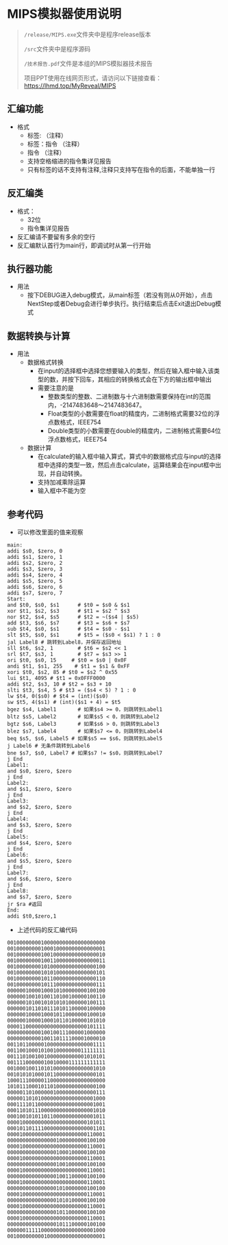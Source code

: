 # MIPS模拟器使用说明

> `/release/MIPS.exe`文件夹中是程序release版本
>
> `/src`文件夹中是程序源码
>
> `/技术报告.pdf`文件是本组的MIPS模拟器技术报告
>
> 项目PPT使用在线网页形式，请访问以下链接查看：
> https://lhmd.top/MyReveal/MIPS

## 汇编功能

- 格式
  - 标签: （注释）
  - 标签：指令 （注释）
  - 指令 （注释）
  - 支持空格缩进的指令集详见报告
  -  只有标签的话不支持有注释,注释只支持写在指令的后面，不能单独一行

## 反汇编类

- 格式：
  - 32位
  - 指令集详见报告
- 反汇编请不要留有多余的空行
- 反汇编默认首行为main行，即调试时从第一行开始

## 执行器功能

- 用法
  - 按下DEBUG进入debug模式，从main标签（若没有则从0开始），点击NextStep或者Debug会进行单步执行。执行结束后点击Exit退出Debug模式

## 数据转换与计算

- 用法
  - 数据格式转换
    - 在input的选择框中选择您想要输入的类型，然后在输入框中输入该类型的数，并按下回车，其相应的转换格式会在下方的输出框中输出
    - 需要注意的是
      - 整数类型的整数、二进制数与十六进制数需要保持在int的范围内，-2147483648～2147483647。
      - Float类型的小数需要在float的精度内，二进制格式需要32位的浮点数格式，IEEE754
      - Double类型的小数需要在double的精度内，二进制格式需要64位浮点数格式，IEEE754
  - 数据计算
    - 在calculate的输入框中输入算式，算式中的数据格式应与input的选择框中选择的类型一致，然后点击calculate，运算结果会在input框中出现，并自动转换。
    - 支持加减乘除运算
    - 输入框中不能为空

## 参考代码

- 可以修改里面的值来观察

```assembly
main:
addi $s0, $zero, 0
addi $s1, $zero, 1
addi $s2, $zero, 2
addi $s3, $zero, 3
addi $s4, $zero, 4
addi $s5, $zero, 5
addi $s6, $zero, 6
addi $s7, $zero, 7
Start:
and $t0, $s0, $s1      # $t0 = $s0 & $s1
xor $t1, $s2, $s3      # $t1 = $s2 ^ $s3
nor $t2, $s4, $s5      # $t2 = ~($s4 | $s5)
add $t3, $s6, $s7      # $t3 = $s6 + $s7
sub $t4, $s0, $s1      # $t4 = $s0 - $s1
slt $t5, $s0, $s1      # $t5 = ($s0 < $s1) ? 1 : 0
jal Label8 # 跳转到Label8，并保存返回地址
sll $t6, $s2, 1        # $t6 = $s2 << 1
srl $t7, $s3, 1        # $t7 = $s3 >> 1
ori $t0, $s0, 15     # $t0 = $s0 | 0x0F
andi $t1, $s1, 255    # $t1 = $s1 & 0xFF
xori $t0, $s2, 85 # $t0 = $s2 ^ 0x55
lui $t1, 4095 # $t1 = 0x0FFF0000
addi $t2, $s3, 10 # $t2 = $s3 + 10
slti $t3, $s4, 5 # $t3 = ($s4 < 5) ? 1 : 0
lw $t4, 0($s0) # $t4 = (int)($s0)
sw $t5, 4($s1) # (int)($s1 + 4) = $t5
bgez $s4, Label1       # 如果$s4 >= 0，则跳转到Label1
bltz $s5, Label2       # 如果$s5 < 0，则跳转到Label2
bgtz $s6, Label3       # 如果$s6 > 0，则跳转到Label3
blez $s7, Label4       # 如果$s7 <= 0，则跳转到Label4
beq $s5, $s6, Label5 # 如果$s5 == $s6，则跳转到Label5
j Label6 # 无条件跳转到Label6
bne $s7, $s0, Label7 # 如果$s7 != $s0，则跳转到Label7
j End
Label1:
and $s0, $zero, $zero
j End
Label2:
and $s1, $zero, $zero
j End
Label3:
and $s2, $zero, $zero
j End
Label4:
and $s3, $zero, $zero
j End
Label5:
and $s4, $zero, $zero
j End
Label6:
and $s5, $zero, $zero
j End
Label7:
and $s6, $zero, $zero
j End
Label8:
and $s7, $zero, $zero
jr $ra #返回
End:
addi $t0,$zero,1
```

- 上述代码的反汇编代码

```assembly
00100000000100000000000000000000
00100000000100010000000000000001
00100000000100100000000000000010
00100000000100110000000000000011
00100000000101000000000000000100
00100000000101010000000000000101
00100000000101100000000000000110
00100000000101110000000000000111
00000010000100010100000000100100
00000010010100110100100000100110
00000010100101010101000000100111
00000010110101110101100000100000
00000010000100010110000000100010
00000010000100010110100000101010
00001100000000000000000000101111
00000000000100100111000001000000
00000000000100110111100001000010
00110110000010000000000000001111
00110010001010010000000011111111
00111010010010000000000001010101
00111100000010010000111111111111
00100010011010100000000000001010
00101010100010110000000000000101
10001110000011000000000000000000
10101110001011010000000000000100
00000110100000010000000000000111
00000110101000000000000000001000
00011110110000000000000000001001
00011010111000000000000000001010
00010010101101100000000000001011
00001000000000000000000000101011
00010110111100000000000000001101
00001000000000000000000000110001
00000000000000001000000000100100
00001000000000000000000000110001
00000000000000001000100000100100
00001000000000000000000000110001
00000000000000001001000000100100
00001000000000000000000000110001
00000000000000001001100000100100
00001000000000000000000000110001
00000000000000001010000000100100
00001000000000000000000000110001
00000000000000001010100000100100
00001000000000000000000000110001
00000000000000001011000000100100
00001000000000000000000000110001
00000000000000001011100000100100
00000011111000000000000000001000
00100000000010000000000000000001
```
